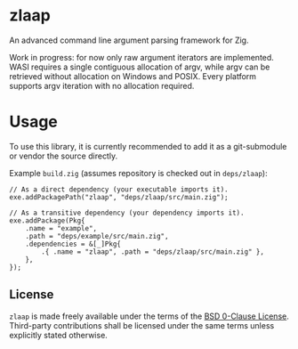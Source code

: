 # zlaap

An advanced command line argument parsing framework for Zig.

Work in progress: for now only raw argument iterators are implemented.
WASI requires a single contiguous allocation of argv, while argv can be retrieved without allocation on Windows and POSIX.
Every platform supports argv iteration with no allocation required.

# Usage

To use this library, it is currently recommended to add it as a git-submodule or vendor the source directly.

Example `build.zig` (assumes repository is checked out in `deps/zlaap`):

```zig
// As a direct dependency (your executable imports it).
exe.addPackagePath("zlaap", "deps/zlaap/src/main.zig");

// As a transitive dependency (your dependency imports it).
exe.addPackage(Pkg{
    .name = "example",
    .path = "deps/example/src/main.zig",
    .dependencies = &[_]Pkg{
        .{ .name = "zlaap", .path = "deps/zlaap/src/main.zig" },
    },
});
```

## License

`zlaap` is made freely available under the terms of the [BSD 0-Clause License](LICENSE).
Third-party contributions shall be licensed under the same terms unless explicitly stated otherwise.
